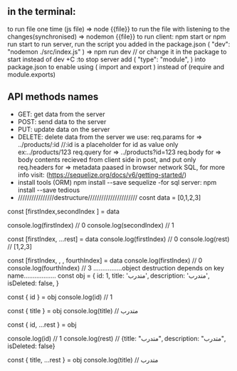 ## in the terminal:

to run file one time (js file) => node {{file}}
to run the file with listening to the changes(synchronised) => nodemon {{file}}
to run client: npm start or npm run start
to run server, run the script you added in the package.json ( "dev": "nodemon ./src/index.js" )
=> npm run dev // or change it in the package to start instead of dev
<ctrl>+C :to stop server
add ( "type": "module", ) into package.json to enable using ( import and export ) instead of (require and module.exports)

## API methods names

- GET: get data from the server
- POST: send data to the server
- PUT: update data on the server
- DELETE: delete data from the server
  we use:
  req.params for => ../products/:id //:id is a placeholder for id as value only ex:../products/123
  req.query for => ../products?id=123
  req.body for => body contents recieved from client side in post, and put only
  req.headers for => metadata paased in browser network
  SQL, for more info visit: (https://sequelize.org/docs/v6/getting-started/)
- install tools (ORM)
  npm install --save sequelize
  -for sql server:
  npm install --save tedious
- ////////////////destructure//////////////////////
  cosnt data = [0,1,2,3]

const [firstIndex,secondIndex ] = data

console.log(firstIndex) // 0
console.log(secondIndex) // 1

const [firstIndex, ...rest] = data
console.log(firstIndex) // 0
console.log(rest) // [1,2,3]

const [firstIndex, , , fourthIndex] = data
console.log(firstIndex) // 0
console.log(fourthIndex) // 3
................object destruction depends on key name..................
const obj = {
id: 1,
title: 'متدرب',
description: 'متدرب',
isDeleted: false,
}

const { id } = obj
console.log(id) // 1

const { title } = obj
console.log(title) // متدرب

const { id, ...rest } = obj

console.log(id) // 1
console.log(rest) // {title: "متدرب", description: "متدرب", isDeleted: false}

const { title, ...rest } = obj
console.log(title) // متدرب

